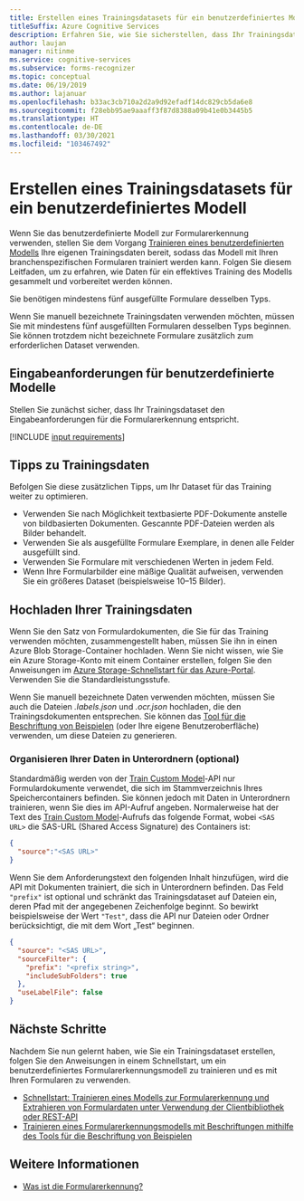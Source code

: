 ```yaml
---
title: Erstellen eines Trainingsdatasets für ein benutzerdefiniertes Modell – Formularerkennung
titleSuffix: Azure Cognitive Services
description: Erfahren Sie, wie Sie sicherstellen, dass Ihr Trainingsdataset für das Trainieren eines Formularerkennungsmodells optimiert ist.
author: laujan
manager: nitinme
ms.service: cognitive-services
ms.subservice: forms-recognizer
ms.topic: conceptual
ms.date: 06/19/2019
ms.author: lajanuar
ms.openlocfilehash: b33ac3cb710a2d2a9d92efadf14dc829cb5da6e8
ms.sourcegitcommit: f28ebb95ae9aaaff3f87d8388a09b41e0b3445b5
ms.translationtype: HT
ms.contentlocale: de-DE
ms.lasthandoff: 03/30/2021
ms.locfileid: "103467492"
---
```

# <a name="build-a-training-data-set-for-a-custom-model"></a>Erstellen eines Trainingsdatasets für ein benutzerdefiniertes Modell

Wenn Sie das benutzerdefinierte Modell zur Formularerkennung verwenden, stellen Sie dem Vorgang [Trainieren eines benutzerdefinierten Modells](https://westus.dev.cognitive.microsoft.com/docs/services/form-recognizer-api-v2-1-preview-3/operations/TrainCustomModelAsync) Ihre eigenen Trainingsdaten bereit, sodass das Modell mit Ihren branchenspezifischen Formularen trainiert werden kann. Folgen Sie diesem Leitfaden, um zu erfahren, wie Daten für ein effektives Training des Modells gesammelt und vorbereitet werden können.

Sie benötigen mindestens fünf ausgefüllte Formulare desselben Typs.

Wenn Sie manuell bezeichnete Trainingsdaten verwenden möchten, müssen Sie mit mindestens fünf ausgefüllten Formularen desselben Typs beginnen. Sie können trotzdem nicht bezeichnete Formulare zusätzlich zum erforderlichen Dataset verwenden.

## <a name="custom-model-input-requirements"></a>Eingabeanforderungen für benutzerdefinierte Modelle

Stellen Sie zunächst sicher, dass Ihr Trainingsdataset den Eingabeanforderungen für die Formularerkennung entspricht.

[!INCLUDE [input requirements](./includes/input-requirements.md)]

## <a name="training-data-tips"></a>Tipps zu Trainingsdaten

Befolgen Sie diese zusätzlichen Tipps, um Ihr Dataset für das Training weiter zu optimieren.

* Verwenden Sie nach Möglichkeit textbasierte PDF-Dokumente anstelle von bildbasierten Dokumenten. Gescannte PDF-Dateien werden als Bilder behandelt.
* Verwenden Sie als ausgefüllte Formulare Exemplare, in denen alle Felder ausgefüllt sind.
* Verwenden Sie Formulare mit verschiedenen Werten in jedem Feld.
* Wenn Ihre Formularbilder eine mäßige Qualität aufweisen, verwenden Sie ein größeres Dataset (beispielsweise 10–15 Bilder).

## <a name="upload-your-training-data"></a>Hochladen Ihrer Trainingsdaten

Wenn Sie den Satz von Formulardokumenten, die Sie für das Training verwenden möchten, zusammengestellt haben, müssen Sie ihn in einen Azure Blob Storage-Container hochladen. Wenn Sie nicht wissen, wie Sie ein Azure Storage-Konto mit einem Container erstellen, folgen Sie den Anweisungen im [Azure Storage-Schnellstart für das Azure-Portal](../../storage/blobs/storage-quickstart-blobs-portal.md). Verwenden Sie die Standardleistungsstufe.

Wenn Sie manuell bezeichnete Daten verwenden möchten, müssen Sie auch die Dateien *.labels.json* und *.ocr.json* hochladen, die den Trainingsdokumenten entsprechen. Sie können das [Tool für die Beschriftung von Beispielen](./quickstarts/label-tool.md) (oder Ihre eigene Benutzeroberfläche) verwenden, um diese Dateien zu generieren.

### <a name="organize-your-data-in-subfolders-optional"></a>Organisieren Ihrer Daten in Unterordnern (optional)

Standardmäßig werden von der [Train Custom Model](https://westus.dev.cognitive.microsoft.com/docs/services/form-recognizer-api-v2-1-preview-3/operations/TrainCustomModelAsync)-API nur Formulardokumente verwendet, die sich im Stammverzeichnis Ihres Speichercontainers befinden. Sie können jedoch mit Daten in Unterordnern trainieren, wenn Sie dies im API-Aufruf angeben. Normalerweise hat der Text des [Train Custom Model](https://westus.dev.cognitive.microsoft.com/docs/services/form-recognizer-api-v2-1-preview-3/operations/TrainCustomModelAsync)-Aufrufs das folgende Format, wobei `<SAS URL>` die SAS-URL (Shared Access Signature) des Containers ist:

```json
{
  "source":"<SAS URL>"
}
```

Wenn Sie dem Anforderungstext den folgenden Inhalt hinzufügen, wird die API mit Dokumenten trainiert, die sich in Unterordnern befinden. Das Feld `"prefix"` ist optional und schränkt das Trainingsdataset auf Dateien ein, deren Pfad mit der angegebenen Zeichenfolge beginnt. So bewirkt beispielsweise der Wert `"Test"`, dass die API nur Dateien oder Ordner berücksichtigt, die mit dem Wort „Test“ beginnen.

```json
{
  "source": "<SAS URL>",
  "sourceFilter": {
    "prefix": "<prefix string>",
    "includeSubFolders": true
  },
  "useLabelFile": false
}
```

## <a name="next-steps"></a>Nächste Schritte

Nachdem Sie nun gelernt haben, wie Sie ein Trainingsdataset erstellen, folgen Sie den Anweisungen in einem Schnellstart, um ein benutzerdefiniertes Formularerkennungsmodell zu trainieren und es mit Ihren Formularen zu verwenden.

* [Schnellstart: Trainieren eines Modells zur Formularerkennung und Extrahieren von Formulardaten unter Verwendung der Clientbibliothek oder REST-API](./quickstarts/client-library.md)
* [Trainieren eines Formularerkennungsmodells mit Beschriftungen mithilfe des Tools für die Beschriftung von Beispielen](./quickstarts/label-tool.md)

## <a name="see-also"></a>Weitere Informationen

* [Was ist die Formularerkennung?](./overview.md)